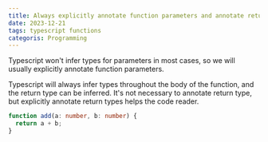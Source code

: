 ```yaml
---
title: Always explicitly annotate function parameters and annotate return type when needed in Typescript
date: 2023-12-21
tags: typescript functions
categoris: Programming
---
```


Typescript won't infer types for parameters in most cases, so we will usually explicitly annotate function parameters.

Typescript will always infer types throughout the body of the function, and the return type can be inferred.  It's not necessary to annotate return type, but explicitly annotate return types helps the code reader.

```typescript
function add(a: number, b: number) {
  return a + b;
}
```
